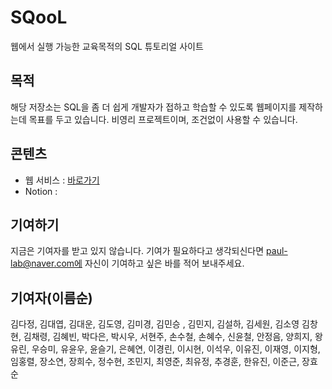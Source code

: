 # SQooL

웹에서 실행 가능한 교육목적의 SQL 튜토리얼 사이트

## 목적

해당 저장소는 SQL을 좀 더 쉽게 개발자가 접하고 학습할 수 있도록 웹페이지를 제작하는데 목표를 두고 있습니다. 비영리 프로젝트이며, 조건없이 사용할 수 있습니다.

## 콘텐츠

- 웹 서비스 : [바로가기](https://flexngrid.com/)
- Notion :

## 기여하기

지금은 기여자를 받고 있지 않습니다. 기여가 필요하다고 생각되신다면 paul-lab@naver.com에 자신이 기여하고 싶은 바를 적어 보내주세요.

## 기여자(이름순)

김다정, 김대엽, 김대운, 김도영, 김미경, 김민승 , 김민지, 김설하, 김세원, 김소영 김창현, 김채령, 김혜빈, 박다은, 박시우, 서현주, 손수철, 손혜수, 신윤철, 안정음, 양희지, 왕유린, 우승미, 유윤우, 윤슬기, 은혜연, 이경린, 이시현, 이석우, 이유진, 이재영, 이지형, 임홍렬, 장소연, 장희수, 정수현, 조민지, 최영준, 최유정, 추경훈, 한유진, 이준근, 장효순
